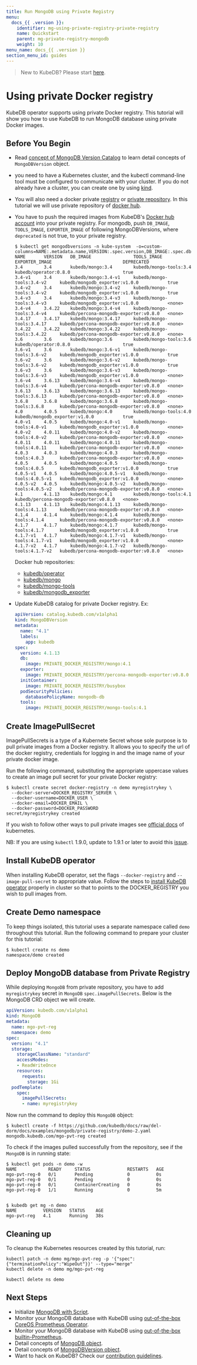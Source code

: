 ```yaml
---
title: Run MongoDB using Private Registry
menu:
  docs_{{ .version }}:
    identifier: mg-using-private-registry-private-registry
    name: Quickstart
    parent: mg-private-registry-mongodb
    weight: 10
menu_name: docs_{{ .version }}
section_menu_id: guides
---
```


> New to KubeDB? Please start [here](/docs/concepts/README.md).

# Using private Docker registry

KubeDB operator supports using private Docker registry. This tutorial will show you how to use KubeDB to run MongoDB database using private Docker images.

## Before You Begin

- Read [concept of MongoDB Version Catalog](/docs/concepts/catalog/mongodb.md) to learn detail concepts of `MongoDBVersion` object.

- you need to have a Kubernetes cluster, and the kubectl command-line tool must be configured to communicate with your cluster. If you do not already have a cluster, you can create one by using [kind](https://kind.sigs.k8s.io/docs/user/quick-start/).

- You will also need a docker private [registry](https://docs.docker.com/registry/) or [private repository](https://docs.docker.com/docker-hub/repos/#private-repositories).  In this tutorial we will use private repository of [docker hub](https://hub.docker.com/).

- You have to push the required images from KubeDB's [Docker hub account](https://hub.docker.com/r/kubedb/) into your private registry. For mongodb, push `DB_IMAGE`, `TOOLS_IMAGE`, `EXPORTER_IMAGE` of following MongoDBVersions, where `deprecated` is not true, to your private registry.

  ```console
  $ kubectl get mongodbversions -n kube-system  -o=custom-columns=NAME:.metadata.name,VERSION:.spec.version,DB_IMAGE:.spec.db.image,TOOLS_IMAGE:.spec.tools.image,EXPORTER_IMAGE:.spec.exporter.image,DEPRECATED:.spec.deprecated
  NAME       VERSION   DB_IMAGE                TOOLS_IMAGE                   EXPORTER_IMAGE                           DEPRECATED
  3.4        3.4       kubedb/mongo:3.4        kubedb/mongo-tools:3.4        kubedb/operator:0.8.0                    true
  3.4-v1     3.4       kubedb/mongo:3.4-v1     kubedb/mongo-tools:3.4-v2     kubedb/mongodb_exporter:v1.0.0           true
  3.4-v2     3.4       kubedb/mongo:3.4-v2     kubedb/mongo-tools:3.4-v2     kubedb/mongodb_exporter:v1.0.0           true
  3.4-v3     3.4       kubedb/mongo:3.4-v3     kubedb/mongo-tools:3.4-v3     kubedb/mongodb_exporter:v1.0.0           <none>
  3.4-v4     3.4.22    kubedb/mongo:3.4-v4     kubedb/mongo-tools:3.4-v4     kubedb/percona-mongodb-exporter:v0.8.0   <none>
  3.4.17     3.4.17    kubedb/mongo:3.4.17     kubedb/mongo-tools:3.4.17     kubedb/percona-mongodb-exporter:v0.8.0   <none>
  3.4.22     3.4.22    kubedb/mongo:3.4.22     kubedb/mongo-tools:3.4.22     kubedb/percona-mongodb-exporter:v0.8.0   <none>
  3.6        3.6       kubedb/mongo:3.6        kubedb/mongo-tools:3.6        kubedb/operator:0.8.0                    true
  3.6-v1     3.6       kubedb/mongo:3.6-v1     kubedb/mongo-tools:3.6-v2     kubedb/mongodb_exporter:v1.0.0           true
  3.6-v2     3.6       kubedb/mongo:3.6-v2     kubedb/mongo-tools:3.6-v2     kubedb/mongodb_exporter:v1.0.0           true
  3.6-v3     3.6       kubedb/mongo:3.6-v3     kubedb/mongo-tools:3.6-v3     kubedb/mongodb_exporter:v1.0.0           <none>
  3.6-v4     3.6.13    kubedb/mongo:3.6-v4     kubedb/mongo-tools:3.6-v4     kubedb/percona-mongodb-exporter:v0.8.0   <none>
  3.6.13     3.6.13    kubedb/mongo:3.6.13     kubedb/mongo-tools:3.6.13     kubedb/percona-mongodb-exporter:v0.8.0   <none>
  3.6.8      3.6.8     kubedb/mongo:3.6.8      kubedb/mongo-tools:3.6.8      kubedb/percona-mongodb-exporter:v0.8.0   <none>
  4.0        4.0.5     kubedb/mongo:4.0        kubedb/mongo-tools:4.0        kubedb/mongodb_exporter:v1.0.0           true
  4.0-v1     4.0.5     kubedb/mongo:4.0-v1     kubedb/mongo-tools:4.0-v1     kubedb/mongodb_exporter:v1.0.0           <none>
  4.0-v2     4.0.11    kubedb/mongo:4.0-v2     kubedb/mongo-tools:4.0-v2     kubedb/percona-mongodb-exporter:v0.8.0   <none>
  4.0.11     4.0.11    kubedb/mongo:4.0.11     kubedb/mongo-tools:4.0.11     kubedb/percona-mongodb-exporter:v0.8.0   <none>
  4.0.3      4.0.3     kubedb/mongo:4.0.3      kubedb/mongo-tools:4.0.3      kubedb/percona-mongodb-exporter:v0.8.0   <none>
  4.0.5      4.0.5     kubedb/mongo:4.0.5      kubedb/mongo-tools:4.0.5      kubedb/mongodb_exporter:v1.0.0           true
  4.0.5-v1   4.0.5     kubedb/mongo:4.0.5-v1   kubedb/mongo-tools:4.0.5-v1   kubedb/mongodb_exporter:v1.0.0           <none>
  4.0.5-v2   4.0.5     kubedb/mongo:4.0.5-v2   kubedb/mongo-tools:4.0.5-v2   kubedb/percona-mongodb-exporter:v0.8.0   <none>
  4.1        4.1.13    kubedb/mongo:4.1        kubedb/mongo-tools:4.1        kubedb/percona-mongodb-exporter:v0.8.0   <none>
  4.1.13     4.1.13    kubedb/mongo:4.1.13     kubedb/mongo-tools:4.1.13     kubedb/percona-mongodb-exporter:v0.8.0   <none>
  4.1.4      4.1.4     kubedb/mongo:4.1.4      kubedb/mongo-tools:4.1.4      kubedb/percona-mongodb-exporter:v0.8.0   <none>
  4.1.7      4.1.7     kubedb/mongo:4.1.7      kubedb/mongo-tools:4.1.7      kubedb/mongodb_exporter:v1.0.0           true
  4.1.7-v1   4.1.7     kubedb/mongo:4.1.7-v1   kubedb/mongo-tools:4.1.7-v1   kubedb/mongodb_exporter:v1.0.0           <none>
  4.1.7-v2   4.1.7     kubedb/mongo:4.1.7-v2   kubedb/mongo-tools:4.1.7-v2   kubedb/percona-mongodb-exporter:v0.8.0   <none>
  ```

  Docker hub repositories:

  - [kubedb/operator](https://hub.docker.com/r/kubedb/operator)
  - [kubedb/mongo](https://hub.docker.com/r/kubedb/mongo)
  - [kubedb/mongo-tools](https://hub.docker.com/r/kubedb/mongo-tools)
  - [kubedb/mongodb_exporter](https://hub.docker.com/r/kubedb/mongodb_exporter)

- Update KubeDB catalog for private Docker registry. Ex:

  ```yaml
  apiVersion: catalog.kubedb.com/v1alpha1
  kind: MongoDBVersion
  metadata:
    name: "4.1"
    labels:
      app: kubedb
  spec:
    version: 4.1.13
    db:
      image: PRIVATE_DOCKER_REGISTRY/mongo:4.1
    exporter:
      image: PRIVATE_DOCKER_REGISTRY/percona-mongodb-exporter:v0.8.0
    initContainer:
      image: PRIVATE_DOCKER_REGISTRY/busybox
    podSecurityPolicies:
      databasePolicyName: mongodb-db
    tools:
      image: PRIVATE_DOCKER_REGISTRY/mongo-tools:4.1
  ```

## Create ImagePullSecret

ImagePullSecrets is a type of a Kubernete Secret whose sole purpose is to pull private images from a Docker registry. It allows you to specify the url of the docker registry, credentials for logging in and the image name of your private docker image.

Run the following command, substituting the appropriate uppercase values to create an image pull secret for your private Docker registry:

```console
$ kubectl create secret docker-registry -n demo myregistrykey \
  --docker-server=DOCKER_REGISTRY_SERVER \
  --docker-username=DOCKER_USER \
  --docker-email=DOCKER_EMAIL \
  --docker-password=DOCKER_PASSWORD
secret/myregistrykey created
```

If you wish to follow other ways to pull private images see [official docs](https://kubernetes.io/docs/concepts/containers/images/) of kubernetes.

NB: If you are using `kubectl` 1.9.0, update to 1.9.1 or later to avoid this [issue](https://github.com/kubernetes/kubernetes/issues/57427).

## Install KubeDB operator

When installing KubeDB operator, set the flags `--docker-registry` and `--image-pull-secret` to appropriate value. Follow the steps to [install KubeDB operator](/docs/setup/install.md) properly in cluster so that to points to the DOCKER_REGISTRY you wish to pull images from.

## Create Demo namespace

To keep things isolated, this tutorial uses a separate namespace called `demo` throughout this tutorial. Run the following command to prepare your cluster for this tutorial:

```console
$ kubectl create ns demo
namespace/demo created
```

## Deploy MongoDB database from Private Registry

While deploying `MongoDB` from private repository, you have to add `myregistrykey` secret in `MongoDB` `spec.imagePullSecrets`.
Below is the MongoDB CRD object we will create.

```yaml
apiVersion: kubedb.com/v1alpha1
kind: MongoDB
metadata:
  name: mgo-pvt-reg
  namespace: demo
spec:
  version: "4.1"
  storage:
    storageClassName: "standard"
    accessModes:
    - ReadWriteOnce
    resources:
      requests:
        storage: 1Gi
  podTemplate:
    spec:
      imagePullSecrets:
      - name: myregistrykey
```

Now run the command to deploy this `MongoDB` object:

```console
$ kubectl create -f https://github.com/kubedb/docs/raw/del-dorm/docs/examples/mongodb/private-registry/demo-2.yaml
mongodb.kubedb.com/mgo-pvt-reg created
```

To check if the images pulled successfully from the repository, see if the `MongoDB` is in running state:

```console
$ kubectl get pods -n demo -w
NAME            READY     STATUS              RESTARTS   AGE
mgo-pvt-reg-0   0/1       Pending             0          0s
mgo-pvt-reg-0   0/1       Pending             0          0s
mgo-pvt-reg-0   0/1       ContainerCreating   0          0s
mgo-pvt-reg-0   1/1       Running             0          5m


$ kubedb get mg -n demo
NAME          VERSION   STATUS    AGE
mgo-pvt-reg   4.1       Running   38s
```

## Cleaning up

To cleanup the Kubernetes resources created by this tutorial, run:

```console
kubectl patch -n demo mg/mgo-pvt-reg -p '{"spec":{"terminationPolicy":"WipeOut"}}' --type="merge"
kubectl delete -n demo mg/mgo-pvt-reg

kubectl delete ns demo
```

## Next Steps

- Initialize [MongoDB with Script](/docs/guides/mongodb/initialization/using-script.md).
- Monitor your MongoDB database with KubeDB using [out-of-the-box CoreOS Prometheus Operator](/docs/guides/mongodb/monitoring/using-coreos-prometheus-operator.md).
- Monitor your MongoDB database with KubeDB using [out-of-the-box builtin-Prometheus](/docs/guides/mongodb/monitoring/using-builtin-prometheus.md).
- Detail concepts of [MongoDB object](/docs/concepts/databases/mongodb.md).
- Detail concepts of [MongoDBVersion object](/docs/concepts/catalog/mongodb.md).
- Want to hack on KubeDB? Check our [contribution guidelines](/docs/CONTRIBUTING.md).
